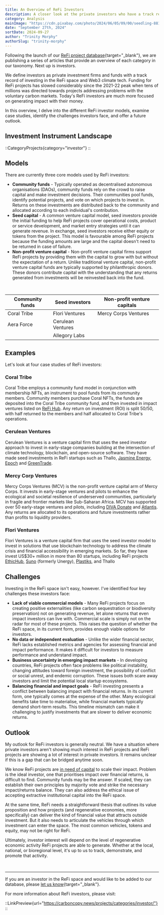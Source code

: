 ```yaml
---
title: An Overview of ReFi Investors
description: A closer look at the private investors who have a track record of investing in the ReFi space and Web3 climate tech.
category: Analysis
mainImage: "https://cdn.pixabay.com/photo/2024/06/05/09/00/seedling-8810123_1280.jpg"
date: "September 27th, 2024"
sortDate: 2024-09-27
author: "Trinity Morphy"
authorSlug: "trinity-morphy"
---
```


Following the launch of our [ReFi project database](/projects/){target="_blank"}, we are publishing a series of articles that provide an overview of each category in our taxonomy. Next up is investors.

We define investors as private investment firms and funds with a track record of investing in the ReFi space and Web3 climate tech. Funding for ReFi projects has slowed considerably since the 2021-22 peak when tens of millions was directed towards projects addressing problems with the voluntary carbon markets. Today's ReFi investors are much more focused on generating impact with their money. 

In this overview, I delve into the different ReFi investor models, examine case studies, identify the challenges investors face, and offer a future outlook.

## Investment Instrument Landscape

::CategoryProjects{category="investor"}
::

## Models

There are currently three core models used by ReFi investors:

- **Community funds** - Typically operated as decentralised autonomous organisations (DAOs), community funds rely on the crowd to raise capital and make investment decisions. Their communities pool funds, identify potential projects, and vote on which projects to invest in. Returns on these investments are distributed back to the community and allocated according to each individual's contribution.
- **Seed capital** - A common venture capital model, seed investors provide the initial funding to help ReFi projects cover operational costs, product or service development, and market entry strategies until it can generate revenue. In exchange, seed investors receive either equity or tokens from the project. This model is favourable among ReFi projects because the funding amounts are large and the capital doesn't need to be returned in case of failure. 
- **Non-profit venture capital** - Non-profit venture capital firms support ReFi projects by providing them with the capital to grow with but without the expectation of a return. Unlike traditional venture capital, non-profit venture capital funds are typically supported by philanthropic donors. These donors contribute capital with the understanding that any returns generated from investments will be reinvested back into the fund. 

<br>

<table class="table table-bordered border-secondary">
  <thead>
    <th>Community funds</th>
    <th>Seed investors</th>
    <th>Non-profit venture capitals</th>
  </thead>
  <tbody>
    <tr>
      <td>Coral Tribe</td>
      <td>Flori Ventures</td>
      <td>Mercy Corps Ventures</td>
    </tr>
    <tr>
      <td>Aera Force</td>
      <td>Cerulean Ventures</td>
      <td></td>
    </tr>
    <tr>
      <td></td>
      <td>Allegory Labs</td>
      <td></td>
    </tr>
  <tbody>
</table>

## Examples

Let's look at four case studies of ReFi investors:

### Coral Tribe

Coral Tribe employs a community fund model in conjunction with membership NFTs, an instrument to pool funds from its community members. Community members purchase Coral NFTs, the funds are deposited into the Coral Tribe community fund, and then invested in impact ventures listed on [ReFi Hub](/project/refi-hub/). Any return on investment (ROI) is split 50/50, with half returned to the members and half allocated to Coral Tribe's operations.

### Cerulean Ventures

Cerulean Ventures is a venture capital firm that uses the seed investor approach to invest in early-stage companies building at the intersection of climate technology, blockchain, and open-source software. They have made seed investments in ReFi startups such as Thallo, [Jasmine Energy](/project/jasmine-energy/), [Epoch](/project/epoch/) and [GreenTrade](/project/greentrade/).

### Mercy Corp Ventures

Mercy Corps Ventures (MCV) is the non-profit venture capital arm of Mercy Corps. It invests in early-stage ventures and pilots to enhance the ecological and societal resilience of underserved communities, particularly in fragile and frontier markets like Sub-Saharan Africa. MCV has supported over 50 early-stage ventures and pilots, including [DIVA Donate](/project/diva-donate/) and [Atlantis](/project/atlantis/). Any returns are allocated to its operations and future investments rather than profits to liquidity providers. 

### Flori Ventures

Flori Ventures is a venture capital firm that uses the seed investor model to invest in solutions that use blockchain technology to address the climate crisis and financial accessibility in emerging markets. So far, they have invest US$30+ million in more than 80 startups, including ReFi projects [EthicHub](/project/ethichub/), [Suno](/project/suno/) (formerly Unergy), [Plastiks](/project/plastiks/), and Thallo

## Challenges

Investing in the ReFi space isn't easy, however. I've identified four key challenges these investors face:

- **Lack of viable commercial models** - Many ReFi projects focus on creating positive externalities (like carbon sequestration or biodiversity preservation) not on generating revenue, let alone returns that even impact investors can live with. Commercial scale is simply not on the radar for most of these projects. This raises the question of whether the ReFi space, in its current form, provides enough viable options for investors. 
- **No data or independent evaluation** - Unlike the wider financial sector, ReFi lacks established metrics and agencies for assessing financial and impact performance. It makes it difficult for investors to measure performance and understand impact.
- **Business uncertainty in emerging impact markets** - In developing countries, ReFi projects often face problems like political instability, changing attitudes toward foreign investment, the possibility of conflict or social unrest, and endemic corruption. These issues both scare away investors and limit the potential local startup ecosystems.
- **Balancing financial and impact goals** - ReFi investing presents a conflict between balancing impact with financial returns. In its current form, one typically comes at the expense of the other. Many ecological benefits take time to materialise, while financial markets typically demand short-term results. This timeline mismatch can make it challenging to justify investments that are slower to deliver economic returns. 

## Outlook

My outlook for ReFi investors is generally neutral. We have a situation where private investors aren't showing much interest in ReFi projects and ReFi projects are showing a lot of interest in private investors. It remains unclear if this is a gap that can be bridged anytime soon.

We know ReFi projects are [in need of capital](/features/refi-project-funding-trilemma/) to scale their impact. Problem is the ideal investor, one that prioritises impact over financial returns, is difficult to find. Community funds may be the answer. If scaled, they can establish their own principles by majority vote and strike the necessary impact/returns balance. They can also address the ethical issue of accepting extractive institutional capital into the ReFi space.

At the same time, ReFi needs a straightforward thesis that outlines its value proposition and how projects (and regenerative economies, more specifically) can deliver the kind of financial value that attracts outside investment. But it also needs to articulate the vehicles through which investment can enter the space. The most common vehicles, tokens and equity, may not be right for ReFi. 

Ultimately, investor interest will depend on the level of regenerative economic activity ReFi projects are able to generate. Whether at the local, national, or bioregional level, it's up to us to track, demonstrate, and promote that activity.

<br>

---

If you are an investor in the ReFi space and would like to be added to our database, please [let us know](/about/){target="_blank"}.

For more information about ReFi investors, please visit:

::LinkPreview{url="https://carboncopy.news/projects/categories/investor/"}
::
